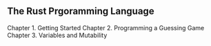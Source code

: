 ## The Rust Prgoramming Language

Chapter 1. Getting Started
Chapter 2. Programming a Guessing Game
Chapter 3. Variables and Mutability
